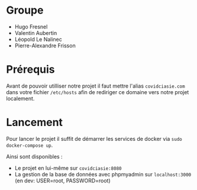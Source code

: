 # Groupe

- Hugo Fresnel
- Valentin Aubertin
- Léopold Le Nalinec
- Pierre-Alexandre Frisson

# Prérequis

Avant de pouvoir utilliser notre projet il faut mettre l'alias `covidciasie.com` dans votre fichier `/etc/hosts` afin de
rediriger ce domaine vers notre projet localement.

# Lancement

Pour lancer le projet il suffit de démarrer les services de docker via `sudo docker-compose up`.

Ainsi sont disponibles :

- Le projet en lui-même sur `covidciasie:8080`
- La gestion de la base de données avec phpmyadmin sur `localhost:3000` (en dev: USER=root, PASSWORD=root)